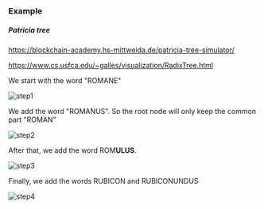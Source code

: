 ### Example

##### Patricia tree

https://blockchain-academy.hs-mittweida.de/patricia-tree-simulator/

https://www.cs.usfca.edu/~galles/visualization/RadixTree.html

We start with the word "ROMANE"

![step1](/home/ryan/Downloads/me/access-denied/assets/article/cryptographie/merkle-tree/radix/step1.png)

We add the word "ROMANUS". So the root node will only keep the common part "ROMAN"

![step2](/home/ryan/Downloads/me/access-denied/assets/article/cryptographie/merkle-tree/radix/step2.png)

After that, we add the word ROM**ULUS**.

![step3](/home/ryan/Downloads/me/access-denied/assets/article/cryptographie/merkle-tree/radix/step3.png)

Finally, we add the words RUBICON and RUBICONUNDUS 

![step4](/home/ryan/Downloads/me/access-denied/assets/article/cryptographie/merkle-tree/radix/step4.png)

